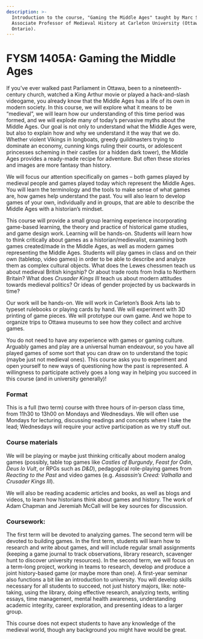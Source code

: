```yaml
---
description: >-
  Introduction to the course, "Gaming the Middle Ages" taught by Marc Saurette,
  Associate Professor of Medieval History at Carleton University (Ottawa,
  Ontario).
---
```


# FYSM 1405A: Gaming the Middle Ages

If you’ve ever walked past Parliament in Ottawa, been to a nineteenth-century church, watched a King Arthur movie or played a hack-and-slash videogame, you already know that the Middle Ages has a life of its own in modern society. In this course, we will explore what it means to be “medieval”, we will learn how our understanding of this time period was formed, and we will explode many of today’s pervasive myths about the Middle Ages. Our goal is not only to understand what the Middle Ages were, but also to explain how and why we understand it the way that we do. Whether violent Vikings in longboats, greedy guildmasters trying to dominate an economy, cunning kings ruling their courts, or adolescent princesses scheming in their castles (or a hidden dark tower), the Middle Ages provides a ready-made recipe for adventure. But often these stories and images are more fantasy than history.

We will focus our attention specifically on games – both games played by medieval people and games played today which represent the Middle Ages.  You will learn the terminology and the tools to make sense of what games are, how games help understand the past. You will also learn to develop games of your own, individually and in groups, that are able to describe the Middle Ages with a historian’s mindset.

This course will provide a small group learning experience incorporating game-based learning, the theory and practice of historical game studies, and game design work. Learning will be hands-on. Students will learn how to think critically about games as a historian/medievalist, examining both games created/made in the Middle Ages, as well as modern games representing the Middle Ages. Students will play games in class and on their own (tabletop, video games) in order to be able to describe and analyze them as complex cultural objects. What does the Lewes chessmen teach us about medieval British kingship? Or about trade roots from India to Northern Britain? What does _Crusader Kings III_ teach us about modern attitudes towards medieval politics? Or ideas of gender projected by us backwards in time?

Our work will be hands-on. We will work in Carleton’s Book Arts lab to typeset rulebooks or playing cards by hand. We will experiment with 3D printing of game pieces. We will prototype our own game. And we hope to organize trips to Ottawa museums to see how they collect and archive games.

You do not need to have any experience with games or gaming culture. Arguably games and play are a universal human endeavour, so you have all played games of some sort that you can draw on to understand the topic (maybe just not medieval ones). This course asks you to experiment and open yourself to new ways of questioning how the past is represented. A willingness to participate actively goes a long way in helping you succeed in this course (and in university generally)!

### Format

This is a full (two term) course with three hours of in-person class time, from 11h30 to 13h00 on Mondays and Wednesdays. We will often use Mondays for lecturing, discussing readings and concepts where I take the lead; Wednesdays will require your active participation as we try stuff out.

### Course materials

We will be playing or maybe just thinking critically about modern analog games (possibly, table top games like _Castles of Burgundy_, _Feast for Odin_, _Deus lo Vult_, or RPGs such as _D\&D_), pedagogical role-playing games from _Reacting to the Past_ and video games (e.g. _Assassin’s Creed: Valhalla_ and _Crusader Kings III_).

We will also be reading academic articles and books, as well as blogs and videos, to learn how historians think about games and history. The work of Adam Chapman and Jeremiah McCall will be key sources for discussion.

### Coursework:

The first term will be devoted to analyzing games. The second term will be devoted to building games. In the first term, students will learn how to research and write about games, and will include regular small assignments (keeping a game journal to track observations, library research, scavenger hunt to discover university resources). In the second term, we will focus on a term-long project, working in teams to research, develop and produce a joint history-based game (or maybe more than one). A first-year seminar also functions a bit like an introduction to university. You will develop skills necessary for all students to succeed, not just history majors, like: note-taking, using the library, doing effective research, analyzing texts, writing essays, time management, mental health awareness, understanding academic integrity, career exploration, and presenting ideas to a larger group.

This course does not expect students to have any knowledge of the medieval world, though any background you might have would be great.&#x20;
